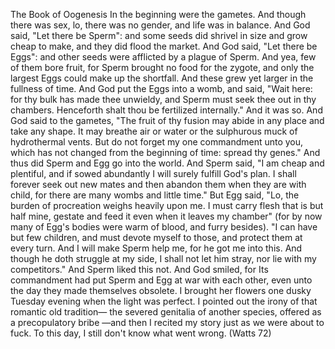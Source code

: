The Book of Oogenesis
In the beginning were the gametes. And though there was sex, lo, there was no gender, and life
was in balance.
And God said, "Let there be Sperm": and some seeds did shrivel in size and grow cheap to make,
and they did flood the market.
And God said, "Let there be Eggs": and other seeds were afflicted by a plague of Sperm. And yea,
few of them bore fruit, for Sperm brought no food for the zygote, and only the largest Eggs could
make up the shortfall. And these grew yet larger in the fullness of time.
And God put the Eggs into a womb, and said, "Wait here: for thy bulk has made thee unwieldy,
and Sperm must seek thee out in thy chambers. Henceforth shalt thou be fertilized internally."
And it was so.
And God said to the gametes, "The fruit of thy fusion may abide in any place and take any shape.
It may breathe air or water or the sulphurous muck of hydrothermal vents. But do not forget my
one commandment unto you, which has not changed from the beginning of time: spread thy
genes."
And thus did Sperm and Egg go into the world. And Sperm said, "I am cheap and plentiful, and if
sowed abundantly I will surely fulfill God's plan. I shall forever seek out new mates and then
abandon them when they are with child, for there are many wombs and little time."
But Egg said, "Lo, the burden of procreation weighs heavily upon me. I must carry flesh that is
but half mine, gestate and feed it even when it leaves my chamber" (for by now many of Egg's
bodies were warm of blood, and furry besides). "I can have but few children, and must devote
myself to those, and protect them at every turn. And I will make Sperm help me, for he got me into
this. And though he doth struggle at my side, I shall not let him stray, nor lie with my
competitors."
And Sperm liked this not.
And God smiled, for Its commandment had put Sperm and Egg at war with each other, even unto
the day they made themselves obsolete.
I brought her flowers one dusky Tuesday evening when the light was perfect. I pointed out the irony of
that romantic old tradition— the severed genitalia of another species, offered as a precopulatory bribe
—and then I recited my story just as we were about to fuck.
To this day, I still don't know what went wrong. (Watts 72)